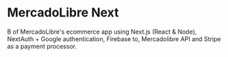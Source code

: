 # MercadoLibre Next

B of MercadoLibre's ecommerce app using Next.js (React & Node), NextAuth + Google authentication, Firebase to, Mercadolibre API and Stripe as a payment processor.

